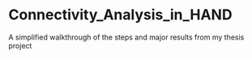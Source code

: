 # Connectivity_Analysis_in_HAND
A simplified walkthrough of the steps and major results from my thesis project
